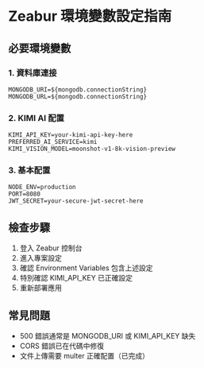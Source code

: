
# Zeabur 環境變數設定指南

## 必要環境變數

### 1. 資料庫連接
```
MONGODB_URI=${mongodb.connectionString}
MONGODB_URL=${mongodb.connectionString}
```

### 2. KIMI AI 配置
```
KIMI_API_KEY=your-kimi-api-key-here
PREFERRED_AI_SERVICE=kimi
KIMI_VISION_MODEL=moonshot-v1-8k-vision-preview
```

### 3. 基本配置
```
NODE_ENV=production
PORT=8080
JWT_SECRET=your-secure-jwt-secret-here
```

## 檢查步驟

1. 登入 Zeabur 控制台
2. 進入專案設定
3. 確認 Environment Variables 包含上述設定
4. 特別確認 KIMI_API_KEY 已正確設定
5. 重新部署應用

## 常見問題

- 500 錯誤通常是 MONGODB_URI 或 KIMI_API_KEY 缺失
- CORS 錯誤已在代碼中修復
- 文件上傳需要 multer 正確配置（已完成）

